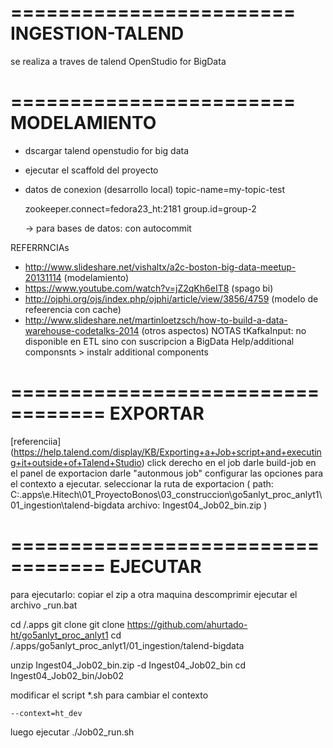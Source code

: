========================
INGESTION-TALEND
========================
 se realiza a traves de talend OpenStudio for BigData
 
 
 
========================
MODELAMIENTO
========================
 
- dscargar talend openstudio for big data
- ejecutar el scaffold del proyecto

- datos de conexion (desarrollo local)
	topic-name=my-topic-test

	zookeeper.connect=fedora23_ht:2181
	group.id=group-2

	-> para bases de datos: con autocommit


REFERRNCIAs
- http://www.slideshare.net/vishaltx/a2c-boston-big-data-meetup-20131114 (modelamiento)
- https://www.youtube.com/watch?v=jZ2qKh6eIT8 (spago bi)
- http://ojphi.org/ojs/index.php/ojphi/article/view/3856/4759 (modelo de refeerencia con cache)
- http://www.slideshare.net/martinloetzsch/how-to-build-a-data-warehouse-codetalks-2014 (otros aspectos)
NOTAS
tKafkaInput: no disponible en ETL sino con suscripcion a BigData
Help/additional componsnts > instalr additional components

==================================
EXPORTAR
==================================
 [referenciia] (https://help.talend.com/display/KB/Exporting+a+Job+script+and+executing+it+outside+of+Talend+Studio)
 click derecho en el job
 darle build-job
 en el panel de exportacion darle "autonmous job"
 configurar las opciones para el contexto a ejecutar.
 seleccionar la ruta de exportacion (
	path: C:\.apps\e.Hitech\01_ProyectoBonos\03_construccion\go5anlyt_proc_anlyt1\01_ingestion\talend-bigdata
	archivo: Ingest04_Job02_bin.zip
 )
 
==================================
EJECUTAR
==================================
 
 para ejecutarlo: 
 copiar el zip a otra maquina
 descomprimir
 ejecutar el archivo <job>_run.bat
 
 cd /.apps 
 git clone git clone https://github.com/ahurtado-ht/go5anlyt_proc_anlyt1
 cd /.apps/go5anlyt_proc_anlyt1/01_ingestion/talend-bigdata
 
 unzip Ingest04_Job02_bin.zip -d Ingest04_Job02_bin
 cd Ingest04_Job02_bin/Job02
 
 modificar el script *.sh para cambiar el contexto
 ```
 --context=ht_dev
 ```
 
 luego ejecutar 
 ./Job02_run.sh
 
 

 
 

